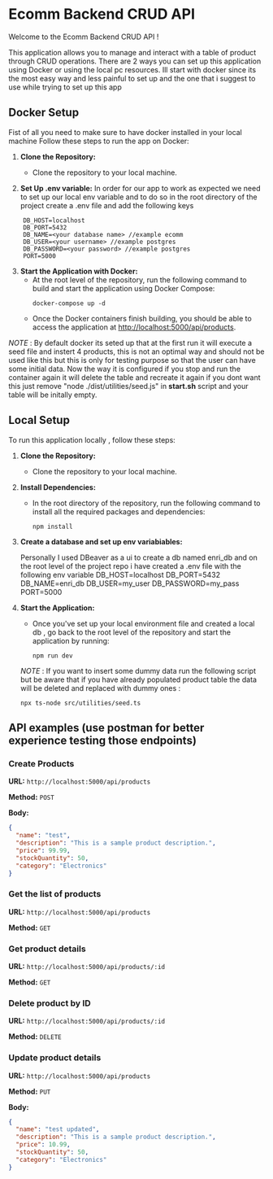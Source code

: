# Ecomm Backend CRUD API

Welcome to the Ecomm Backend CRUD API !

This application allows you to manage and interact with a table of product through CRUD operations.
There are 2 ways  you can set up this application using Docker or using the local pc resources. Ill start with docker since its the most easy way and less painful to set up and the one that i suggest to use while trying to set up this app


## Docker Setup
Fist of all you need to make sure to have docker installed in your local machine
Follow these steps to run the app on Docker:

1. **Clone the Repository:**
   - Clone the repository to your local machine.

2. **Set Up .env variable:**
    In order for our app to work as expected we need to set up  our local env variable and to do so in the root directory of the project create a .env file and add the following keys
```
    DB_HOST=localhost
    DB_PORT=5432
    DB_NAME=<your database name> //example ecomm
    DB_USER=<your username> //example postgres
    DB_PASSWORD=<your password> //example postgres
    PORT=5000
```
3. **Start the Application with Docker:**
   - At the root level of the repository, run the following command to build and start the application using Docker Compose:
     ```
     docker-compose up -d
     ```
   - Once the Docker containers finish building, you should be able to access the application at [http://localhost:5000/api/products](http://localhost:5000/api/products).

*NOTE* : By default  docker its seted up that at the first run it will execute a seed file and instert 4 products, this is not an optimal way and should not be used like this but this is only for testing purpose so that the user can have some initial data. Now  the way it is configured if you stop and run the container again it will delete  the table and recreate it again if you dont want this just remove "node ./dist/utilities/seed.js" in **start.sh** script and your table will be initally empty.

## Local Setup

To run this application locally , follow these steps:

1. **Clone the Repository:** 
   - Clone the repository to your local machine.

2. **Install Dependencies:** 
   - In the root directory of the repository, run the following command to install all the required packages and dependencies:
     ```
     npm install
     ```

3. **Create a database and set up env variabiables:**

   Personally I used DBeaver as a ui to create a db named enri_db and on the root level of the project  repo i have created a .env file with the following env variable 
   DB_HOST=localhost
   DB_PORT=5432
   DB_NAME=enri_db
   DB_USER=my_user
   DB_PASSWORD=my_pass
   PORT=5000

4. **Start the Application:** 
   - Once you've set up your local environment file and created a local db , go back to the root level of the repository and start the application by running:
     ```
     npm run dev
     ```

   *NOTE* : If you want to insert some  dummy data run the following script but be aware that if you have already populated product table the data will be deleted and replaced with dummy ones :

      ```
      npx ts-node src/utilities/seed.ts
      ```


## API examples (use postman for better experience testing those endpoints)


### Create Products

**URL:** `http://localhost:5000/api/products`

**Method:** `POST`

**Body:**
```json
{
  "name": "test",
  "description": "This is a sample product description.",
  "price": 99.99,
  "stockQuantity": 50,
  "category": "Electronics"
}
```


### Get the list of products

**URL:** `http://localhost:5000/api/products`

**Method:** `GET`

### Get product details

**URL:** `http://localhost:5000/api/products/:id`

**Method:** `GET`

### Delete product by ID

**URL:** `http://localhost:5000/api/products/:id`

**Method:** `DELETE`


### Update product details

**URL:** `http://localhost:5000/api/products`

**Method:** `PUT`

**Body:**
```json
{
  "name": "test updated",
  "description": "This is a sample product description.",
  "price": 10.99,
  "stockQuantity": 50,
  "category": "Electronics"
}
```